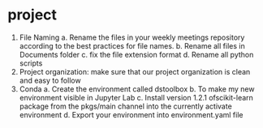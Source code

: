 # project
1. File Naming
   a. Rename the files in your weekly meetings repository according to the best practices for file names.
   b. Rename all files in Documents folder
   c. fix the file extension format
   d. Rename all python scripts
2. Project organization: make sure that our project organization is clean and easy to follow
3. Conda
   a. Create the environment called dstoolbox
   b. To make my new environment visible in Jupyter Lab
   c. Install version 1.2.1 ofscikit-learn package from the pkgs/main channel into the currently activate environment
   d. Export your environment into environment.yaml file